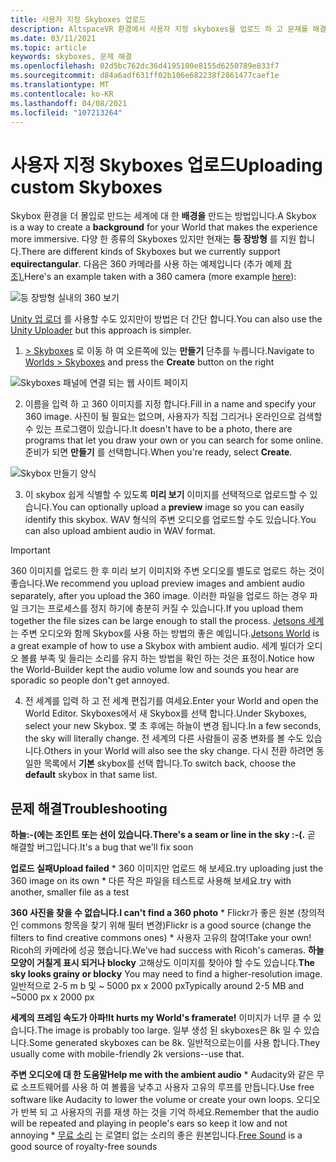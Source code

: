 ```yaml
---
title: 사용자 지정 Skyboxes 업로드
description: AltspaceVR 환경에서 사용자 지정 skyboxes을 업로드 하 고 문제를 해결 하는 방법에 대 한 단계별 지침을 확인 하세요.
ms.date: 03/11/2021
ms.topic: article
keywords: skyboxes, 문제 해결
ms.openlocfilehash: 02d5bc762dc36d4195100e8155d6250789e833f7
ms.sourcegitcommit: d84a6adf631ff02b106e682238f2861477caef1e
ms.translationtype: MT
ms.contentlocale: ko-KR
ms.lasthandoff: 04/08/2021
ms.locfileid: "107213264"
---
```

# <a name="uploading-custom-skyboxes"></a><span data-ttu-id="af6e1-104">사용자 지정 Skyboxes 업로드</span><span class="sxs-lookup"><span data-stu-id="af6e1-104">Uploading custom Skyboxes</span></span>

<span data-ttu-id="af6e1-105">Skybox 환경을 더 몰입로 만드는 세계에 대 한 **배경을** 만드는 방법입니다.</span><span class="sxs-lookup"><span data-stu-id="af6e1-105">A Skybox is a way to create a **background** for your World that makes the experience more immersive.</span></span> <span data-ttu-id="af6e1-106">다양 한 종류의 Skyboxes 있지만 현재는 **등 장방형** 를 지원 합니다.</span><span class="sxs-lookup"><span data-stu-id="af6e1-106">There are different kinds of Skyboxes but we currently support **equirectangular**.</span></span> <span data-ttu-id="af6e1-107">다음은 360 카메라를 사용 하는 예제입니다 (추가 예제 [참조).](http://moments.mankindforward.com/)</span><span class="sxs-lookup"><span data-stu-id="af6e1-107">Here's an example taken with a 360 camera (more example [here](http://moments.mankindforward.com/)):</span></span> 

![등 장방형 실내의 360 보기](images/custom-skyboxes-img-01.jpeg)

<span data-ttu-id="af6e1-109">[Unity 업 로더](world-building-toolkit-getting-started.md) 를 사용할 수도 있지만이 방법은 더 간단 합니다.</span><span class="sxs-lookup"><span data-stu-id="af6e1-109">You can also use the [Unity Uploader](world-building-toolkit-getting-started.md) but this approach is simpler.</span></span>

1. <span data-ttu-id="af6e1-110">[> Skyboxes](https://account.altvr.com/skyboxes) 로 이동 하 여 오른쪽에 있는 **만들기** 단추를 누릅니다.</span><span class="sxs-lookup"><span data-stu-id="af6e1-110">Navigate to [Worlds > Skyboxes](https://account.altvr.com/skyboxes) and press the **Create** button on the right</span></span>

![Skyboxes 패널에 연결 되는 웹 사이트 페이지](images/custom-skyboxes-img-02.png)

2. <span data-ttu-id="af6e1-112">이름을 입력 하 고 360 이미지를 지정 합니다.</span><span class="sxs-lookup"><span data-stu-id="af6e1-112">Fill in a name and specify your 360 image.</span></span> <span data-ttu-id="af6e1-113">사진이 될 필요는 없으며, 사용자가 직접 그리거나 온라인으로 검색할 수 있는 프로그램이 있습니다.</span><span class="sxs-lookup"><span data-stu-id="af6e1-113">It doesn't have to be a photo, there are programs that let you draw your own or you can search for some online.</span></span> <span data-ttu-id="af6e1-114">준비가 되면 **만들기** 를 선택합니다.</span><span class="sxs-lookup"><span data-stu-id="af6e1-114">When you're ready, select **Create**.</span></span> 

![Skybox 만들기 양식](images/custom-skyboxes-img-03.png)

3. <span data-ttu-id="af6e1-116">이 skybox 쉽게 식별할 수 있도록 **미리 보기** 이미지를 선택적으로 업로드할 수 있습니다.</span><span class="sxs-lookup"><span data-stu-id="af6e1-116">You can optionally upload a **preview** image so you can easily identify this skybox.</span></span> <span data-ttu-id="af6e1-117">WAV 형식의 주변 오디오를 업로드할 수도 있습니다.</span><span class="sxs-lookup"><span data-stu-id="af6e1-117">You can also upload ambient audio in WAV format.</span></span> 

> [!IMPORTANT]
> <span data-ttu-id="af6e1-118">360 이미지를 업로드 한 후 미리 보기 이미지와 주변 오디오를 별도로 업로드 하는 것이 좋습니다.</span><span class="sxs-lookup"><span data-stu-id="af6e1-118">We recommend you upload preview images and ambient audio separately, after you upload the 360 image.</span></span> <span data-ttu-id="af6e1-119">이러한 파일을 업로드 하는 경우 파일 크기는 프로세스를 정지 하기에 충분히 커질 수 있습니다.</span><span class="sxs-lookup"><span data-stu-id="af6e1-119">If you upload them together the file sizes can be large enough to stall the process.</span></span> <span data-ttu-id="af6e1-120">[Jetsons 세계](https://account.altvr.com/worlds/1004174988393054363/spaces/1084431533181240311) 는 주변 오디오와 함께 Skybox를 사용 하는 방법의 좋은 예입니다.</span><span class="sxs-lookup"><span data-stu-id="af6e1-120">[Jetsons World](https://account.altvr.com/worlds/1004174988393054363/spaces/1084431533181240311) is a great example of how to use a Skybox with ambient audio.</span></span> <span data-ttu-id="af6e1-121">세계 빌더가 오디오 볼륨 부족 및 들리는 소리를 유지 하는 방법을 확인 하는 것은 표정이.</span><span class="sxs-lookup"><span data-stu-id="af6e1-121">Notice how the World-Builder kept the audio volume low and sounds you hear are sporadic so people don't get annoyed.</span></span> 

4. <span data-ttu-id="af6e1-122">전 세계를 입력 하 고 전 세계 편집기를 여세요.</span><span class="sxs-lookup"><span data-stu-id="af6e1-122">Enter your World and open the World Editor.</span></span> <span data-ttu-id="af6e1-123">Skyboxes에서 새 Skybox를 선택 합니다.</span><span class="sxs-lookup"><span data-stu-id="af6e1-123">Under Skyboxes, select your new Skybox.</span></span> <span data-ttu-id="af6e1-124">몇 초 후에는 하늘이 변경 됩니다.</span><span class="sxs-lookup"><span data-stu-id="af6e1-124">In a few seconds, the sky will literally change.</span></span> <span data-ttu-id="af6e1-125">전 세계의 다른 사람들이 공중 변화를 볼 수도 있습니다.</span><span class="sxs-lookup"><span data-stu-id="af6e1-125">Others in your World will also see the sky change.</span></span> <span data-ttu-id="af6e1-126">다시 전환 하려면 동일한 목록에서 **기본** skybox를 선택 합니다.</span><span class="sxs-lookup"><span data-stu-id="af6e1-126">To switch back, choose the **default** skybox in that same list.</span></span> 

## <a name="troubleshooting"></a><span data-ttu-id="af6e1-127">문제 해결</span><span class="sxs-lookup"><span data-stu-id="af6e1-127">Troubleshooting</span></span>

<span data-ttu-id="af6e1-128">**하늘:-(에는 조인트 또는 선이 있습니다.**</span><span class="sxs-lookup"><span data-stu-id="af6e1-128">**There's a seam or line in the sky :-(.**</span></span> <span data-ttu-id="af6e1-129">곧 해결할 버그입니다.</span><span class="sxs-lookup"><span data-stu-id="af6e1-129">It's a bug that we'll fix soon</span></span>

<span data-ttu-id="af6e1-130">**업로드 실패**</span><span class="sxs-lookup"><span data-stu-id="af6e1-130">**Upload failed**</span></span>
    * <span data-ttu-id="af6e1-131">360 이미지만 업로드 해 보세요.</span><span class="sxs-lookup"><span data-stu-id="af6e1-131">try uploading just the 360 image on its own</span></span>
    * <span data-ttu-id="af6e1-132">다른 작은 파일을 테스트로 사용해 보세요.</span><span class="sxs-lookup"><span data-stu-id="af6e1-132">try with another, smaller file as a test</span></span>

<span data-ttu-id="af6e1-133">**360 사진을 찾을 수 없습니다.**</span><span class="sxs-lookup"><span data-stu-id="af6e1-133">**I can't find a 360 photo**</span></span>
    * <span data-ttu-id="af6e1-134">Flickr가 좋은 원본 (창의적인 commons 항목을 찾기 위해 필터 변경)</span><span class="sxs-lookup"><span data-stu-id="af6e1-134">Flickr is a good source (change the filters to find creative commons ones)</span></span>
    * <span data-ttu-id="af6e1-135">사용자 고유의 참여!</span><span class="sxs-lookup"><span data-stu-id="af6e1-135">Take your own!</span></span> <span data-ttu-id="af6e1-136">Ricoh의 카메라에 성공 했습니다.</span><span class="sxs-lookup"><span data-stu-id="af6e1-136">We've had success with Ricoh's cameras.</span></span> 
<span data-ttu-id="af6e1-137">**하늘 모양이 거칠게 표시 되거나 blocky** 고해상도 이미지를 찾아야 할 수도 있습니다.</span><span class="sxs-lookup"><span data-stu-id="af6e1-137">**The sky looks grainy or blocky** You may need to find a higher-resolution image.</span></span> <span data-ttu-id="af6e1-138">일반적으로 2-5 m b 및 ~ 5000 px x 2000 px</span><span class="sxs-lookup"><span data-stu-id="af6e1-138">Typically around 2-5 MB and ~5000 px x 2000 px</span></span>

<span data-ttu-id="af6e1-139">**세계의 프레임 속도가 아파!**</span><span class="sxs-lookup"><span data-stu-id="af6e1-139">**It hurts my World's framerate!**</span></span>
<span data-ttu-id="af6e1-140">이미지가 너무 클 수 있습니다.</span><span class="sxs-lookup"><span data-stu-id="af6e1-140">The image is probably too large.</span></span> <span data-ttu-id="af6e1-141">일부 생성 된 skyboxes은 8k 일 수 있습니다.</span><span class="sxs-lookup"><span data-stu-id="af6e1-141">Some generated skyboxes can be 8k.</span></span> <span data-ttu-id="af6e1-142">일반적으로는이를 사용 합니다.</span><span class="sxs-lookup"><span data-stu-id="af6e1-142">They usually come with mobile-friendly 2k versions--use that.</span></span>

<span data-ttu-id="af6e1-143">**주변 오디오에 대 한 도움말**</span><span class="sxs-lookup"><span data-stu-id="af6e1-143">**Help me with the ambient audio**</span></span>
    * <span data-ttu-id="af6e1-144">Audacity와 같은 무료 소프트웨어를 사용 하 여 볼륨을 낮추고 사용자 고유의 루프를 만듭니다.</span><span class="sxs-lookup"><span data-stu-id="af6e1-144">Use free software like Audacity to lower the volume or create your own loops.</span></span> <span data-ttu-id="af6e1-145">오디오가 반복 되 고 사용자의 귀를 재생 하는 것을 기억 하세요.</span><span class="sxs-lookup"><span data-stu-id="af6e1-145">Remember that the audio will be repeated and playing in people's ears so keep it low and not annoying</span></span>
    * <span data-ttu-id="af6e1-146">[무료 소리](https://freesound.org/) 는 로열티 없는 소리의 좋은 원본입니다.</span><span class="sxs-lookup"><span data-stu-id="af6e1-146">[Free Sound](https://freesound.org/) is a good source of royalty-free sounds</span></span>
